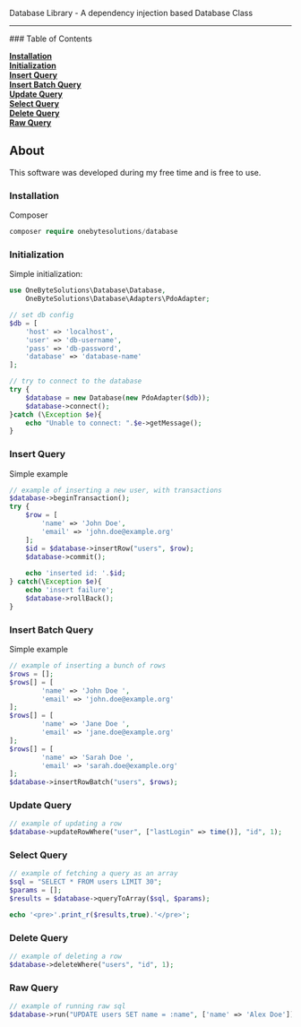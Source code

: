 Database Library - A dependency injection based Database Class
<hr>
### Table of Contents

**[Installation](#installation)**  
**[Initialization](#initialization)**  
**[Insert Query](#insert-query)**  
**[Insert Batch Query](#insert-batch-query)**  
**[Update Query](#update-query)**  
**[Select Query](#select-query)**  
**[Delete Query](#delete-query)**  
**[Raw Query](#raw-query)**  
## About

This software was developed during my free time and is free to use.

### Installation
Composer
```php
composer require onebytesolutions/database
```

### Initialization
Simple initialization:
```php
use OneByteSolutions\Database\Database,
    OneByteSolutions\Database\Adapters\PdoAdapter;

// set db config
$db = [
    'host' => 'localhost',
    'user' => 'db-username',
    'pass' => 'db-password',
    'database' => 'database-name'
];

// try to connect to the database
try {
    $database = new Database(new PdoAdapter($db));
    $database->connect();
}catch (\Exception $e){
    echo "Unable to connect: ".$e->getMessage();
}
```

### Insert Query
Simple example
```php
// example of inserting a new user, with transactions
$database->beginTransaction();
try {
    $row = [
        'name' => 'John Doe',
        'email' => 'john.doe@example.org'
    ];
    $id = $database->insertRow("users", $row);
    $database->commit();
    
    echo 'inserted id: '.$id;
} catch(\Exception $e){
    echo 'insert failure';
    $database->rollBack();
}
```

### Insert Batch Query
Simple example
```php
// example of inserting a bunch of rows
$rows = [];
$rows[] = [
        'name' => 'John Doe ',
        'email' => 'john.doe@example.org'
];
$rows[] = [
        'name' => 'Jane Doe ',
        'email' => 'jane.doe@example.org'
];
$rows[] = [
        'name' => 'Sarah Doe ',
        'email' => 'sarah.doe@example.org'
];
$database->insertRowBatch("users", $rows);
```

### Update Query
```php
// example of updating a row
$database->updateRowWhere("user", ["lastLogin" => time()], "id", 1);
```

### Select Query
```php
// example of fetching a query as an array
$sql = "SELECT * FROM users LIMIT 30";
$params = [];
$results = $database->queryToArray($sql, $params);

echo '<pre>'.print_r($results,true).'</pre>';
```

### Delete Query
```php
// example of deleting a row
$database->deleteWhere("users", "id", 1);
```

### Raw Query
```php
// example of running raw sql
$database->run("UPDATE users SET name = :name", ['name' => 'Alex Doe']);
```